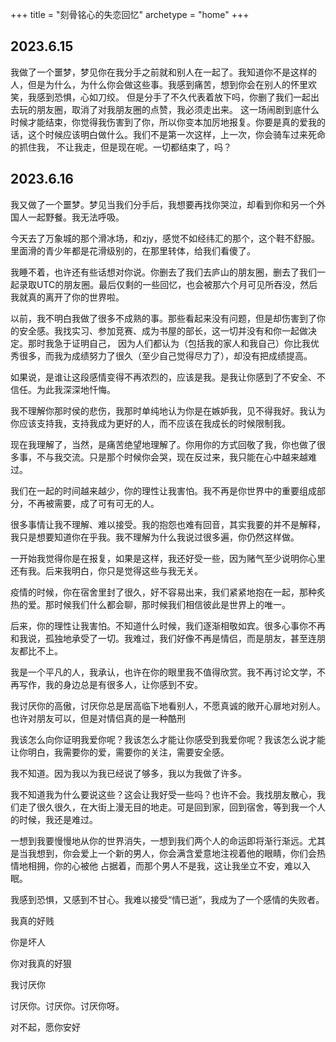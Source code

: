 +++
title = "刻骨铭心的失恋回忆"
archetype = "home"
+++

## 2023.6.15

我做了一个噩梦，梦见你在我分手之前就和别人在一起了。我知道你不是这样的人，但是为什么，为什么你会做这些事。我感到痛苦，想到你会在别人的怀里欢笑，我感到恐惧，心如刀绞。
但是分手了不久代表着放下吗，你删了我们一起出去玩的朋友圈，取消了对我朋友圈的点赞，我必须走出来。
这一场闹剧到底什么时候才能结束，你觉得我伤害到了你，所以你变本加厉地报复。你要是真的爱我的话，这个时候应该明白做什么。我们不是第一次这样，上一次，你会骑车过来死命的抓住我，
不让我走，但是现在呢。一切都结束了，吗？

## 2023.6.16
我又做了一个噩梦。梦见当我们分手后，我想要再找你哭泣，却看到你和另一个外国人一起野餐。我无法呼吸。

今天去了万象城的那个滑冰场，和zjy，感觉不如经纬汇的那个，这个鞋不舒服。里面滑的青少年都是花滑级别的，在那里转体，给我们看傻了。

我睡不着，也许还有些话想对你说。你删去了我们去庐山的朋友圈，删去了我们一起录取UTC的朋友圈。最后仅剩的一些回忆，也会被那六个月可见所吞没，然后我就真的离开了你的世界啦。

以前，我不明白我做了很多不成熟的事。那些看起来没有问题，但是却伤害到了你的安全感。我找实习、参加竞赛、成为书屋的部长，这一切并没有和你一起做决定。那时我急于证明自己，
因为人们都认为（包括我的家人和我自己）你比我优秀很多，而我为成绩努力了很久（至少自己觉得尽力了），却没有把成绩提高。

如果说，是谁让这段感情变得不再浓烈的，应该是我。是我让你感到了不安全、不信任。为此我深深地忏悔。

我不理解你那时侯的悲伤，我那时单纯地认为你是在嫉妒我，见不得我好。我认为你应该支持我，支持我成为更好的人，而不应该在我成长的时候限制我。

现在我理解了，当然，是痛苦绝望地理解了。你用你的方式回敬了我，你也做了很多事，不与我交流。只是那个时候你会哭，现在反过来，我只能在心中越来越难过。

我们在一起的时间越来越少，你的理性让我害怕。我不再是你世界中的重要组成部分，不再被需要，成了可有可无的人。

很多事情让我不理解、难以接受。我的抱怨也难有回音，其实我要的并不是解释，我只是想要知道你在乎我。我不理解为什么我说过很多遍，你仍然这样做。

一开始我觉得你是在报复，如果是这样，我还好受一些，因为赌气至少说明你心里还有我。后来我明白，你只是觉得这些与我无关。

疫情的时候，你在宿舍里封了很久，好不容易出来，我们紧紧地抱在一起，那种炙热的爱。那时候我们什么都会聊，那时候我们相信彼此是世界上的唯一。

后来，你的理性让我害怕。不知道什么时候，我们逐渐相敬如宾。很多心事你不再和我说，孤独地承受了一切。我难过，我们好像不再是情侣，而是朋友，甚至连朋友都比不上。

我是一个平凡的人，我承认，也许在你的眼里我不值得欣赏。我不再讨论文学，不再写作，我的身边总是有很多人，让你感到不安。

我讨厌你的高傲，讨厌你总是居高临下地看别人，不愿真诚的敞开心扉地对别人。也许对朋友可以，但是对情侣真的是一种酷刑

我该怎么向你证明我爱你呢？我该怎么才能让你感受到我爱你呢？我该怎么说才能让你明白，我需要你的爱，需要你的关注，需要安全感。

我不知道。因为我以为我已经说了够多，我以为我做了许多。

我不知道我为什么要说这些？这会让我好受一些吗？也许不会。我找朋友散心，我们走了很久很久，在大街上漫无目的地走。可是回到家，回到宿舍，等到我一个人的时候，我还是难过。

一想到我要慢慢地从你的世界消失，一想到我们两个人的命运即将渐行渐远。尤其是当我想到，你会爱上一个新的男人，你会满含爱意地注视着他的眼睛，你们会热情地相拥，你的心被他
占据着，而那个男人不是我，这让我坐立不安，难以入眠。

我感到恐惧，又感到不甘心。我难以接受“情已逝”，我成为了一个感情的失败者。

我真的好贱

你是坏人

你对我真的好狠

我讨厌你

讨厌你。讨厌你。讨厌你呀。

对不起，愿你安好